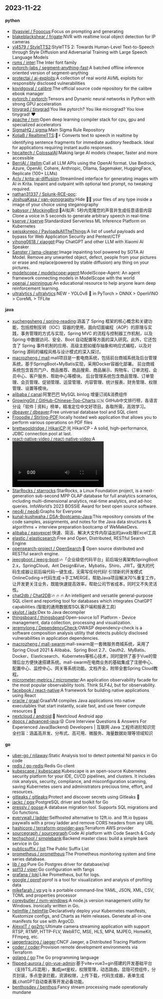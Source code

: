 ## 2023-11-22

#### python
* [lllyasviel / Fooocus](https://github.com/lllyasviel/Fooocus):Focus on prompting and generating
* [blakeblackshear / frigate](https://github.com/blakeblackshear/frigate):NVR with realtime local object detection for IP cameras
* [yl4579 / StyleTTS2](https://github.com/yl4579/StyleTTS2):StyleTTS 2: Towards Human-Level Text-to-Speech through Style Diffusion and Adversarial Training with Large Speech Language Models
* [rsms / inter](https://github.com/rsms/inter):The Inter font family
* [pytorch-labs / segment-anything-fast](https://github.com/pytorch-labs/segment-anything-fast):A batched offline inference oriented version of segment-anything
* [protectai / ai-exploits](https://github.com/protectai/ai-exploits):A collection of real world AI/ML exploits for responsibly disclosed vulnerabilities
* [kovidgoyal / calibre](https://github.com/kovidgoyal/calibre):The official source code repository for the calibre ebook manager
* [pytorch / pytorch](https://github.com/pytorch/pytorch):Tensors and Dynamic neural networks in Python with strong GPU acceleration
* [tinygrad / tinygrad](https://github.com/tinygrad/tinygrad):You like pytorch? You like micrograd? You love tinygrad! ❤️
* [apache / tvm](https://github.com/apache/tvm):Open deep learning compiler stack for cpu, gpu and specialized accelerators
* [SigmaHQ / sigma](https://github.com/SigmaHQ/sigma):Main Sigma Rule Repository
* [KoljaB / RealtimeTTS](https://github.com/KoljaB/RealtimeTTS):👄⚡ Converts text to speech in realtime by identifying sentence fragments for immediate auditory feedback. Ideal for applications requiring instant audio responses.
* [hpcaitech / ColossalAI](https://github.com/hpcaitech/ColossalAI):Making large AI models cheaper, faster and more accessible
* [BerriAI / litellm](https://github.com/BerriAI/litellm):Call all LLM APIs using the OpenAI format. Use Bedrock, Azure, OpenAI, Cohere, Anthropic, Ollama, Sagemaker, HuggingFace, Replicate (100+ LLMs)
* [Acly / krita-ai-diffusion](https://github.com/Acly/krita-ai-diffusion):Streamlined interface for generating images with AI in Krita. Inpaint and outpaint with optional text prompt, no tweaking required.
* [nathan31337 / Splunk-RCE-poc](https://github.com/nathan31337/Splunk-RCE-poc):
* [JoshuaKasa / van-gonography](https://github.com/JoshuaKasa/van-gonography):Hide 🕵️‍♂️ your files of any type inside a image of your choice using steganography
* [babysor / MockingBird](https://github.com/babysor/MockingBird):🚀AI拟声: 5秒内克隆您的声音并生成任意语音内容 Clone a voice in 5 seconds to generate arbitrary speech in real-time
* [kserve / kserve](https://github.com/kserve/kserve):Standardized Serverless ML Inference Platform on Kubernetes
* [swisskyrepo / PayloadsAllTheThings](https://github.com/swisskyrepo/PayloadsAllTheThings):A list of useful payloads and bypass for Web Application Security and Pentest/CTF
* [yihong0618 / xiaogpt](https://github.com/yihong0618/xiaogpt):Play ChatGPT and other LLM with Xiaomi AI Speaker
* [Sanster / lama-cleaner](https://github.com/Sanster/lama-cleaner):Image inpainting tool powered by SOTA AI Model. Remove any unwanted object, defect, people from your pictures or erase and replace(powered by stable diffusion) any thing on your pictures.
* [modelscope / modelscope-agent](https://github.com/modelscope/modelscope-agent):ModelScope-Agent: An agent framework connecting models in ModelScope with the world
* [openai / spinningup](https://github.com/openai/spinningup):An educational resource to help anyone learn deep reinforcement learning.
* [ultralytics / ultralytics](https://github.com/ultralytics/ultralytics):NEW - YOLOv8 🚀 in PyTorch > ONNX > OpenVINO > CoreML > TFLite

#### java
* [xuchengsheng / spring-reading](https://github.com/xuchengsheng/spring-reading):涵盖了 Spring 框架的核心概念和关键功能，包括控制反转（IOC）容器的使用，面向切面编程（AOP）的原理与实践，事务管理的方式与实现，Spring MVC 的流程与控制器工作机制，以及 Spring 中数据访问、安全、Boot 自动配置等方面的深入研究。此外，它还包含了 Spring 事件机制的应用、高级主题如缓存抽象和响应式编程，以及对 Spring 源码的编程风格与设计模式的深入探讨。
* [macrozheng / mall](https://github.com/macrozheng/mall):mall项目是一套电商系统，包括前台商城系统及后台管理系统，基于SpringBoot+MyBatis实现，采用Docker容器化部署。 前台商城系统包含首页门户、商品推荐、商品搜索、商品展示、购物车、订单流程、会员中心、客户服务、帮助中心等模块。 后台管理系统包含商品管理、订单管理、会员管理、促销管理、运营管理、内容管理、统计报表、财务管理、权限管理、设置等模块。
* [alibaba / canal](https://github.com/alibaba/canal):阿里巴巴 MySQL binlog 增量订阅&消费组件
* [GrowingGit / GitHub-Chinese-Top-Charts](https://github.com/GrowingGit/GitHub-Chinese-Top-Charts):🇨🇳 GitHub中文排行榜，各语言分设「软件 | 资料」榜单，精准定位中文好项目。各取所需，高效学习。
* [dbeaver / dbeaver](https://github.com/dbeaver/dbeaver):Free universal database tool and SQL client
* [Frooodle / Stirling-PDF](https://github.com/Frooodle/Stirling-PDF):locally hosted web application that allows you to perform various operations on PDF files
* [brettwooldridge / HikariCP](https://github.com/brettwooldridge/HikariCP):光 HikariCP・A solid, high-performance, JDBC connection pool at last.
* [react-native-video / react-native-video](https://github.com/react-native-video/react-native-video):A <Video /> component for react-native
* [StarRocks / starrocks](https://github.com/StarRocks/starrocks):StarRocks, a Linux Foundation project, is a next-generation sub-second MPP OLAP database for full analytics scenarios, including multi-dimensional analytics, real-time analytics, and ad-hoc queries. InfoWorld’s 2023 BOSSIE Award for best open source software.
* [neo4j / neo4j](https://github.com/neo4j/neo4j):Graphs for Everyone
* [kunal-kushwaha / DSA-Bootcamp-Java](https://github.com/kunal-kushwaha/DSA-Bootcamp-Java):This repository consists of the code samples, assignments, and notes for the Java data structures & algorithms + interview preparation bootcamp of WeMakeDevs.
* [alibaba / easyexcel](https://github.com/alibaba/easyexcel):快速、简洁、解决大文件内存溢出的java处理Excel工具
* [elastic / elasticsearch](https://github.com/elastic/elasticsearch):Free and Open, Distributed, RESTful Search Engine
* [opensearch-project / OpenSearch](https://github.com/opensearch-project/OpenSearch):🔎 Open source distributed and RESTful search engine.
* [jeecgboot / jeecg-boot](https://github.com/jeecgboot/jeecg-boot):🔥「企业级低代码平台」前后端分离架构SpringBoot 2.x，SpringCloud，Ant Design&Vue，Mybatis，Shiro，JWT。强大的代码生成器让前后端代码一键生成，无需写任何代码! 引领新的开发模式OnlineCoding->代码生成->手工MERGE，帮助Java项目解决70%重复工作，让开发更关注业务，既能快速提高效率，帮助公司节省成本，同时又不失灵活性。
* [chat2db / Chat2DB](https://github.com/chat2db/Chat2DB):🔥 🔥 🔥 An intelligent and versatile general-purpose SQL client and reporting tool for databases which integrates ChatGPT capabilities.(智能的通用数据库SQL客户端和报表工具)
* [skylot / jadx](https://github.com/skylot/jadx):Dex to Java decompiler
* [thingsboard / thingsboard](https://github.com/thingsboard/thingsboard):Open-source IoT Platform - Device management, data collection, processing and visualization.
* [jeremylong / DependencyCheck](https://github.com/jeremylong/DependencyCheck):OWASP dependency-check is a software composition analysis utility that detects publicly disclosed vulnerabilities in application dependencies.
* [macrozheng / mall-swarm](https://github.com/macrozheng/mall-swarm):mall-swarm是一套微服务商城系统，采用了 Spring Cloud 2021 & Alibaba、Spring Boot 2.7、Oauth2、MyBatis、Docker、Elasticsearch、Kubernetes等核心技术，同时提供了基于Vue的管理后台方便快速搭建系统。mall-swarm在电商业务的基础集成了注册中心、配置中心、监控中心、网关等系统功能。文档齐全，附带全套Spring Cloud教程。
* [micrometer-metrics / micrometer](https://github.com/micrometer-metrics/micrometer):An application observability facade for the most popular observability tools. Think SLF4J, but for observability.
* [facebook / react-native](https://github.com/facebook/react-native):A framework for building native applications using React
* [oracle / graal](https://github.com/oracle/graal):GraalVM compiles Java applications into native executables that start instantly, scale fast, and use fewer compute resources 🚀
* [nextcloud / android](https://github.com/nextcloud/android):📱 Nextcloud Android app
* [doocs / advanced-java](https://github.com/doocs/advanced-java):😮 Core Interview Questions & Answers For Experienced Java(Backend) Developers | 互联网 Java 工程师进阶知识完全扫盲：涵盖高并发、分布式、高可用、微服务、海量数据处理等领域知识

#### go
* [uber-go / nilaway](https://github.com/uber-go/nilaway):Static Analysis tool to detect potential Nil panics in Go code
* [redis / go-redis](https://github.com/redis/go-redis):Redis Go client
* [kubescape / kubescape](https://github.com/kubescape/kubescape):Kubescape is an open-source Kubernetes security platform for your IDE, CI/CD pipelines, and clusters. It includes risk analysis, security, compliance, and misconfiguration scanning, saving Kubernetes users and administrators precious time, effort, and resources.
* [gitleaks / gitleaks](https://github.com/gitleaks/gitleaks):Protect and discover secrets using Gitleaks 🔑
* [jackc / pgx](https://github.com/jackc/pgx):PostgreSQL driver and toolkit for Go
* [pressly / goose](https://github.com/pressly/goose):A database migration tool. Supports SQL migrations and Go functions.
* [everywall / ladder](https://github.com/everywall/ladder):Selfhosted alternative to 12ft.io. and 1ft.io bypass paywalls with a proxy ladder and remove CORS headers from any URL
* [hashicorp / terraform-provider-aws](https://github.com/hashicorp/terraform-provider-aws):Terraform AWS provider
* [sourcegraph / sourcegraph](https://github.com/sourcegraph/sourcegraph):Code AI platform with Code Search & Cody
* [techschool / simplebank](https://github.com/techschool/simplebank):Backend master class: build a simple bank service in Go
* [publicsuffix / list](https://github.com/publicsuffix/list):The Public Suffix List
* [prometheus / prometheus](https://github.com/prometheus/prometheus):The Prometheus monitoring system and time series database.
* [lib / pq](https://github.com/lib/pq):Pure Go Postgres driver for database/sql
* [spf13 / viper](https://github.com/spf13/viper):Go configuration with fangs
* [grafana / loki](https://github.com/grafana/loki):Like Prometheus, but for logs.
* [google / pprof](https://github.com/google/pprof):pprof is a tool for visualization and analysis of profiling data
* [mikefarah / yq](https://github.com/mikefarah/yq):yq is a portable command-line YAML, JSON, XML, CSV, TOML and properties processor
* [coreybutler / nvm-windows](https://github.com/coreybutler/nvm-windows):A node.js version management utility for Windows. Ironically written in Go.
* [helmfile / helmfile](https://github.com/helmfile/helmfile):Declaratively deploy your Kubernetes manifests, Kustomize configs, and Charts as Helm releases. Generate all-in-one manifests for use with ArgoCD.
* [AlexxIT / go2rtc](https://github.com/AlexxIT/go2rtc):Ultimate camera streaming application with support RTSP, RTMP, HTTP-FLV, WebRTC, MSE, HLS, MP4, MJPEG, HomeKit, FFmpeg, etc.
* [jaegertracing / jaeger](https://github.com/jaegertracing/jaeger):CNCF Jaeger, a Distributed Tracing Platform
* [coder / coder](https://github.com/coder/coder):Provision remote development environments via Terraform
* [golang / go](https://github.com/golang/go):The Go programming language
* [flipped-aurora / gin-vue-admin](https://github.com/flipped-aurora/gin-vue-admin):基于vite+vue3+gin搭建的开发基础平台（支持TS,JS混用），集成jwt鉴权，权限管理，动态路由，显隐可控组件，分页封装，多点登录拦截，资源权限，上传下载，代码生成器，表单生成器,chatGPT自动查表等开发必备功能。
* [benthosdev / benthos](https://github.com/benthosdev/benthos):Fancy stream processing made operationally mundane

